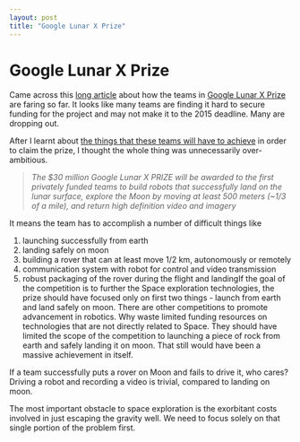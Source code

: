 ```yaml
---
layout: post
title: "Google Lunar X Prize"
---
```

Google Lunar X Prize
===
Came across this [long article][0] about how the teams in [Google Lunar X Prize][1] are faring so far. It looks like many teams are finding it hard to secure funding for the project and may not make it to the 2015 deadline. Many are dropping out.  
  
After I learnt about [the things that these teams will have to achieve][2] in order to claim the prize, I thought the whole thing was unnecessarily over-ambitious.  

> _The $30 million Google Lunar X PRIZE will be awarded to the first privately funded teams to build robots that successfully land on the lunar surface, explore the Moon by moving at least 500 meters (~1/3 of a mile), and return high definition video and imagery_

It means the team has to accomplish a number of difficult things like  

1. launching successfully from earth
2. landing safely on moon 
3. building a rover that can at least move 1/2 km, autonomously or remotely
4. communication system with robot for control and video transmission 
5. robust packaging of the rover during the flight and landingIf the goal of the competition is to further the Space exploration technologies, the prize should have focused only on first two things - launch from earth and land safely on moon. There are other competitions to promote advancement in robotics. Why waste limited funding resources on technologies that are not directly related to Space. They should have limited the scope of the competition to launching a piece of rock from earth and safely landing it on moon. That still would have been a massive achievement in itself.  
  
If a team successfully puts a rover on Moon and fails to drive it, who cares? Driving a robot and recording a video is trivial, compared to landing on moon.  
  
The most important obstacle to space exploration is the exorbitant costs involved in just escaping the gravity well. We need to focus solely on that single portion of the problem first.

[0]: http://www.xconomy.com/san-francisco/2012/04/18/in-googles-moon-race-teams-and-x-prize-foundation-face-a-reckoning/?single_page=true
[1]: http://www.googlelunarxprize.org/
[2]: http://www.googlelunarxprize.org/prize-details/rules-overview
